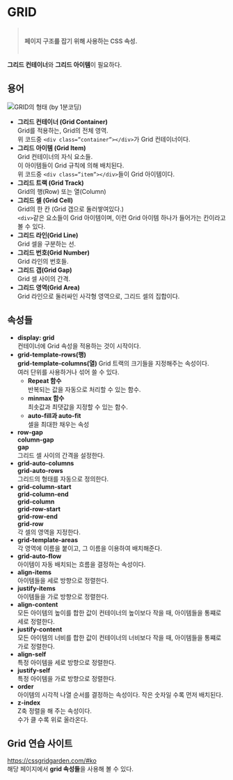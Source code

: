 # GRID
  > ㅤ  
  > **페이지 구조를 잡기 위해 사용하는 CSS 속성.**  
  > ㅤ

  **그리드 컨테이너**와 **그리드 아이템**이 필요하다.

  ## 용어
  <img src="https://studiomeal.com/wp-content/uploads/2020/01/03-2.jpg" alt="GRID의 형태 (by 1분코딩)">
  
  - **그리드 컨테이너 (Grid Container)**  
    Grid를 적용하는, Grid의 전체 영역.  
    위 코드중 `<div class=”container”></div>`가 Grid 컨테이너이다.
  - **그리드 아이템 (Grid Item)**  
    Grid 컨테이너의 자식 요소들.  
    이 아이템들이 Grid 규칙에 의해 배치된다.  
    위 코드중 `<div class=”item”></div>`들이 Grid 아이템이다.
  - **그리드 트랙 (Grid Track)**  
    Grid의 행(Row) 또는 열(Column)
  - **그리드 셀 (Grid Cell)**  
    Grid의 한 칸 (Grid 갭으로 둘러쌓여있다.)  
    `<div>`같은 요소들이 Grid 아이템이며, 이런 Grid 아이템 하나가 들어가는 칸이라고 볼 수 있다.
  - **그리드 라인(Grid Line)**  
    Grid 셀을 구분하는 선.
  - **그리드 번호(Grid Number)**  
    Grid 라인의 번호들.
  - **그리드 갭(Grid Gap)**  
    Grid 셀 사이의 간격.
  - **그리드 영역(Grid Area)**  
    Grid 라인으로 둘러싸인 사각형 영역으로, 그리드 셀의 집합이다.

  ## 속성들
  - **display: grid**  
    컨테이너에 Grid 속성을 적용하는 것이 시작이다.
  - **grid-template-rows(행)**  
    **grid-template-columns(열)**
    Grid 트랙의 크기들을 지정해주는 속성이다.  
    여러 단위를 사용하거나 섞어 쓸 수 있다.
    - **Repeat 함수**  
      반복되는 값을 자동으로 처리할 수 있는 함수.
    - **minmax 함수**  
      최솟값과 최댓값을 지정할 수 있는 함수.
    - **auto-fill과 auto-fit**  
      셀을 최대한 채우는 속성
  - **row-gap**  
    **column-gap**  
    **gap**  
    그리드 셀 사이의 간격을 설정한다.
  - **grid-auto-columns**  
    **grid-auto-rows**  
    그리드의 형태를 자동으로 정의한다.
  - **grid-column-start**  
    **grid-column-end**  
    **grid-column**  
    **grid-row-start**  
    **grid-row-end**  
    **grid-row**  
    각 셀의 영역을 지정한다.
  - **grid-template-areas**  
    각 영역에 이름을 붙이고, 그 이름을 이용하여 배치해준다.  
  - **grid-auto-flow**  
    아이템이 자동 배치되는 흐름을 결정하는 속성이다.
  - **align-items**  
    아이템들을 세로 방향으로 정렬한다.
  - **justify-items**  
    아이템들을 가로 방향으로 정렬한다.
  - **align-content**  
    모든 아이템의 높이를 합한 값이 컨테이너의 높이보다 작을 때, 아이템들을 통쨰로 세로 정렬한다.
  - **justify-content**  
    모든 아이템의 너비를 합한 값이 컨테이너의 너비보다 작을 때, 아이템들을 통쨰로 가로 정렬한다.
  - **align-self**  
    특정 아이템을 세로 방향으로 정렬한다.
  - **justify-self**  
    특정 아이템을 가로 방향으로 정렬한다.
  - **order**  
    아이템의 시각적 나열 순서를 결정하는 속성이다.
    작은 숫자일 수록 먼저 배치된다.
  - **z-index**  
    Z축 정렬을 해 주는 속성이다.  
    수가 클 수록 위로 올라온다.

## Grid 연습 사이트
  https://cssgridgarden.com/#ko  
  해당 페이지에서 **grid 속성들**을 사용해 볼 수 있다.